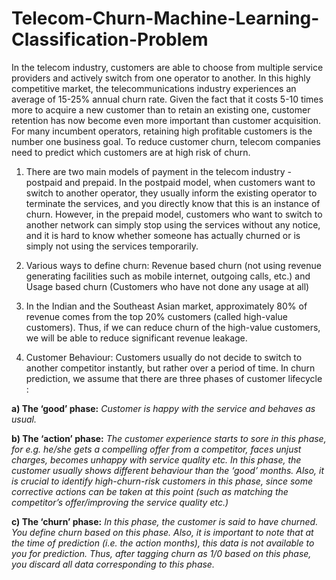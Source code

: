 # Telecom-Churn-Machine-Learning-Classification-Problem
In the telecom industry, customers are able to choose from multiple service providers and actively switch from one operator to another. 
In this highly competitive market, the telecommunications industry experiences an average of 15-25% annual churn rate. 
Given the fact that it costs 5-10 times more to acquire a new customer than to retain an existing one, customer retention has now become even more important than customer acquisition. 
For many incumbent operators, retaining high profitable customers is the number one business goal. 
To reduce customer churn, telecom companies need to predict which customers are at high risk of churn.

1) There are two main models of payment in the telecom industry - postpaid and prepaid. 
In the postpaid model, when customers want to switch to another operator, they usually inform the existing operator to terminate the services, and you directly know that this is an instance of churn. 
However, in the prepaid model, customers who want to switch to another network can simply stop using the services without any notice, and it is hard to know whether someone has actually churned or is simply not using the services temporarily.

2) Various ways to define churn: Revenue based churn (not using revenue generating facilities such as mobile internet, outgoing calls, etc.) and Usage based churn (Customers who have not done any usage at all)

3) In the Indian and the Southeast Asian market, approximately 80% of revenue comes from the top 20% customers (called high-value customers). Thus, if we can reduce churn of the high-value customers, we will be able to reduce significant revenue leakage.

4) Customer Behaviour: Customers usually do not decide to switch to another competitor instantly, but rather over a period of time. In churn prediction, we assume that there are three phases of customer lifecycle :  

  **a) The ‘good’ phase:** *Customer is happy with the service and behaves as usual.*

  **b) The ‘action’ phase:** *The customer experience starts to sore in this phase, for e.g. he/she gets a compelling offer from a  competitor, faces unjust charges, becomes unhappy with service quality etc. In this phase, the customer usually shows different behaviour than the ‘good’ months. Also, it is crucial to identify high-churn-risk customers in this phase, since some corrective actions can be taken at this point (such as matching the competitor’s offer/improving the service quality etc.)*

  **c) The ‘churn’ phase:** *In this phase, the customer is said to have churned. You define churn based on this phase. Also, it is important to note that at the time of prediction (i.e. the action months), this data is not available to you for prediction. Thus, after tagging churn as 1/0 based on this phase, you discard all data corresponding to this phase.*
